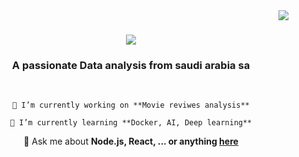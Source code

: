 <img align="right" src="https://visitor-badge.laobi.icu/badge?page_id=Zeyadalofie.Zeyadalofie" />

<h1 align="center">
    <a href="http://git.io/typing.svg">
        <img src="https://readme-typing-svg.herokuapp.com/?font=Righteous&size=35&center=true&vCenter=true&width=500&height=70&duration=4000&lines=Hi+There!+👋;+I'm+Zeyad+alofie!;"/>
    </a>
</h1>


<h3 align="center">A passionate Data analysis from saudi arabia sa</h3>

<br/>

<div align="center">
 
    🔭 I’m currently working on **Movie reviwes analysis**
    
    🌱 I’m currently learning **Docker, AI, Deep learning**
   
   💬 Ask me about **Node.js, React, ... or anything [here](https://github.com/Zeyadalofie/Zeyadalofie/issues)**
   
</div>


<!--
**Zeyadalofie/Zeyadalofie** is a ✨ _special_ ✨ repository because its `README.md` (this file) appears on your GitHub profile.

Here are some ideas to get you started:

- 🔭 I’m currently working on ...
- 🌱 I’m currently learning ...
- 👯 I’m looking to collaborate on ...
- 🤔 I’m looking for help with ...
- 💬 Ask me about ...
- 📫 How to reach me: ...
- 😄 Pronouns: ...
- ⚡ Fun fact: ...
-->

